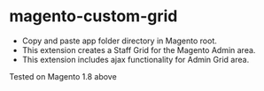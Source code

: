 # magento-custom-grid

- Copy and paste app folder directory in Magento root.
- This extension creates a Staff Grid for the Magento Admin area.
- This extension includes ajax functionality for Admin Grid area.
 
Tested on Magento 1.8 above
